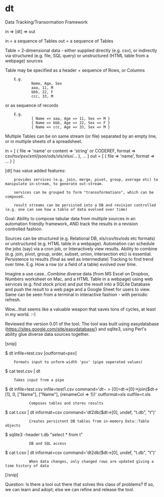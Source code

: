 # dt
Data Tracking/Transormation Framework


in => [dt] => out

in = a sequence of Tables
out = a sequence of Tables

Table = 2-dimensional data - either supplied directly (e.g. csv), or indirectly via structured (e.g. file, SQL query) or unstructured (HTML table from a webpage) sources

Table may be specified as  a header + sequence of Rows, or Columns

        E.g.
                Name, Age, Sex
                aaa, 11, M
                bbb, 22, F
                ccc, 33, M

or as sequence of records

        E.g.
                { Name => aaa, Age => 11, Sex => M }
                { Name => bbb, Age => 22, Sex => F }
                { Name => ccc, Age => 33, Sex => M }

Multiple Tables can be on same stream (or file) separated by an empty line, or in multiple sheets of a spreadsheet.

in =  [ { file => 'name' or content => 'string' or CODEREF, format => csv/tsv/psv/xml/json/ods/xls/xlsx/... }, ... ]
out = [ { file => 'name', format => ... } ]

[dt] has value added features:

        provides services (e.g. join, merge, pivot, group, average etc) to manipulate in-stream, to generate out-stream.
     
        services can be grouped to form "transoformations", which can be composed.
        
        result streams can be persisted into a DB and revision controlled (e.g. one can see how a table of data evolved over time)
        
        
Goal: Ability to compose tabular data from multiple sources in an automation friendly framework, AND track the results in a revision controlled fashion.

Sources can be structured (e.g. Relational DB, xls/csv/tsv/ods etc formats) or unstructured (e.g. HTML table in a webpage).
Automation can schedule the jobs (say) via a cron job, or Interactively view results.
Ability to combine (e.g. join, pivot, group, order, subset, union, intersection etc) is essential.
Persistence to results (final as well as intermediate)
Tracking to find trend over time. E.g. How a row (or a field of a table) evolved over time.

Imagine a use case...Combine diverse data (from MS Excel on Dropbox, Numbers worksheet on Mac, and a HTML Table in a webpage) using web services (e.g. find stock price) and put the result into a SQLite Database and push the result to a web page and a Google Sheet for users to view. Same can be seen from a terminal in interactive fashion - with periodic refresh.

Wow...that seems like a valuable weapon that saves tons of cycles, at least in my world. :-)

Reviewed the version 0.01 of the tool. The tool was built using easydatabase (https://sites.google.com/site/easydatabase/) and sqlite3, using Perl's ability glue diverse data sources together.

[snip]

$ dt infile=test.csv [outformat=psv]
        
        Formats input to unform width 'psv' (pipe seperated values)
              
$ cat test.csv | dt
        
        Takes input from a pipe
              
$ dt infile=test.csv infile=test1.csv command='$dt->[0]=$dt->[0]->join($dt->[1], 0, ["Name"], ["Name"], {renameCol => 1})' outformat=xls outfile=t.xls
               
               Composes tables and stores results
               
$ cat t.csv | dt informat=csv command='dt2db($dt->[0], undef, "t.db", "t")'
               
               Creates persistent DB tables from in-memory Data::Table objects
                
$ sqlite3 -header t.db "select * from t"
               
               DB and SQL access
                
$ cat t.csv | dt informat=csv command='dt2db($dt->[0], undef, "t.db", "t")'
               
               When data changes, only changed rows are updated giving a time history of data

[/snip]

Question: Is there a tool out there that solves this class of problems? If so, we can learn and adopt; else we can refine and release the tool.
